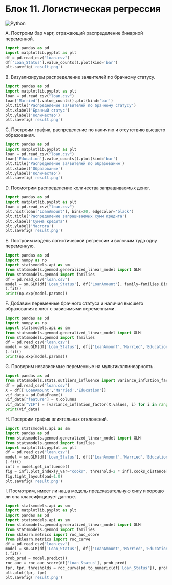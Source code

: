 # Блок 11. Логистическая регрессия
![Python](https://img.shields.io/badge/python-3670A0?style=for-the-badge&logo=python&logoColor=ffdd54)

A. Построим бар чарт, отражающий распределение бинарной переменной.
```python
import pandas as pd
import matplotlib.pyplot as plt
df = pd.read_csv("loan.csv")
df['Loan_Status'].value_counts().plot(kind='bar')
plt.savefig('result.png')
```
B. Визуализируем распределение заявителей по брачному статусу. 
```python
import pandas as pd
import matplotlib.pyplot as plt
loan = pd.read_csv("loan.csv")
loan['Married'].value_counts().plot(kind='bar')
plt.title('Распределение заявителей по брачному статусу')
plt.xlabel('Брачный статус')
plt.ylabel('Количество')
plt.savefig('result.png')
```
C. Построим график, распределение по наличию и отсутствию высшего образования.
```python
import pandas as pd
import matplotlib.pyplot as plt
loan = pd.read_csv("loan.csv")
loan['Education'].value_counts().plot(kind='bar')
plt.title('Распределение заявителей по образованию')
plt.xlabel('Образование')
plt.ylabel('Количество')
plt.savefig('result.png')
```
D. Посмотрим распределение количества запрашиваемых денег.
```python
import pandas as pd
import matplotlib.pyplot as plt
loan = pd.read_csv("loan.csv")
plt.hist(loan['LoanAmount'], bins=20, edgecolor='black')
plt.title('Распределение запрашиваемых сумм кредита')
plt.xlabel('Сумма кредита')
plt.ylabel('Частота')
plt.savefig('result.png')
```
E. Построим модель логистической регрессии и включим туда одну переменную.
```python
import pandas as pd
import numpy as np
import statsmodels.api as sm
from statsmodels.genmod.generalized_linear_model import GLM
from statsmodels.genmod import families
df = pd.read_csv("loan.csv")
model = sm.GLM(df['Loan_Status'], df['LoanAmount'], family=families.Binomial(),
).fit()
print(np.exp(model.params))
```
F. Добавим переменные брачного статуса и наличия высшего образования в лист с зависимыми переменными.
```python
import pandas as pd
import numpy as np
import statsmodels.api as sm
from statsmodels.genmod.generalized_linear_model import GLM
from statsmodels.genmod import families
df = pd.read_csv("loan.csv")
model = sm.GLM(df['Loan_Status'], df[['LoanAmount','Married','Education']], family=families.Binomial(),
).fit()
print(np.exp(model.params))
```
G. Проверим независимые переменные на мультиколлинеарность.
```python
import pandas as pd
from statsmodels.stats.outliers_influence import variance_inflation_factor
df = pd.read_csv("loan.csv")
X = df[['LoanAmount','Married','Education']]
vif_data = pd.DataFrame()
vif_data["feature"] = X.columns 
vif_data["VIF"] = [variance_inflation_factor(X.values, i) for i in range(len(X.columns))]
print(vif_data)
```
H. Построим график влиятельных отклонений.
```python
import statsmodels.api as sm
import pandas as pd
from statsmodels.genmod.generalized_linear_model import GLM
from statsmodels.genmod import families
import matplotlib.pyplot as plt
df = pd.read_csv("loan.csv")
model = sm.GLM(df['Loan_Status'], df[['LoanAmount','Married','Education']], family=families.Binomial(),
).fit()
infl = model.get_influence()
fig = infl.plot_index(y_var="cooks", threshold=2 * infl.cooks_distance[0].mean())
fig.tight_layout(pad=1.0)
plt.savefig('result.png')
```
I. Посмотрим, имеет ли наша модель предсказательную силу и хорошо ли она классифицирует данные.
```python
import statsmodels.api as sm
import matplotlib.pyplot as plt
import pandas as pd
import statsmodels.api as sm
from statsmodels.genmod.generalized_linear_model import GLM
from statsmodels.genmod import families
from sklearn.metrics import roc_auc_score
from sklearn.metrics import roc_curve
df = pd.read_csv("loan.csv")
model = sm.GLM(df['Loan_Status'], df[['LoanAmount','Married','Education']], family=families.Binomial(),
).fit()
prob_pred = model.predict()
roc_auc = roc_auc_score(df['Loan_Status'], prob_pred)
fpr, tpr, thresholds = roc_curve(pd.to_numeric(df['Loan_Status']), prob_pred)
plt.plot(fpr, tpr)
plt.savefig('result.png')
```